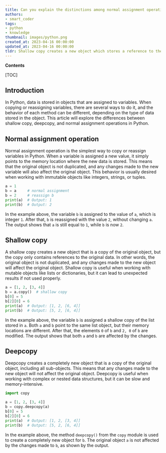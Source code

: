```yaml
---
title: Can you explain the distinctions among normal assignment operation, shallow copy, and deep copy?
authors:
- smart_coder
tags:
- python
- knowledge
thumbnail: images/python.png
created_at: 2023-04-16 00:00:00
updated_at: 2023-04-16 00:00:00
tldr: Shallow copy creates a new object which stores a reference to the original object, while deepcopy creates a new object with a new memory address, and normal assignment operation creates a reference to the original object.
---
```


**Contents**

[TOC]

## Introduction

In Python, data is stored in objects that are assigned to variables. When copying or reassigning variables, there are several ways to do it, and the behavior of each method can be different, depending on the type of data stored in the object. This article will explore the differences between shallow copy, deepcopy, and normal assignment operations in Python.

## Normal assignment operation

Normal assignment operation is the simplest way to copy or reassign variables in Python. When a variable is assigned a new value, it simply points to the memory location where the new data is stored. This means that the original object is not duplicated, and any changes made to the new variable will also affect the original object. This behavior is usually desired when working with immutable objects like integers, strings, or tuples.

```python
a = 1
b = a     # normal assignment
b = 2     # reassign b
print(a)  # Output: 1
print(b)  # Output: 2
```

In the example above, the variable `b` is assigned to the value of `a`, which is integer `1`. After that, `b` is reassigned with the value `2`, without changing `a`. The output shows that `a` is still equal to `1`, while `b` is now `2`.

## Shallow copy

A shallow copy creates a new object that is a copy of the original object, but the copy only contains references to the original data. In other words, the original object is not duplicated, and any changes made to the new object will affect the original object. Shallow copy is useful when working with mutable objects like lists or dictionaries, but it can lead to unexpected results if not used properly.

```python
a = [1, 2, [3, 4]]
b = a.copy()  # shallow copy
b[0] = 5
b[2][0] = 6
print(a)  # Output: [1, 2, [6, 4]]
print(b)  # Output: [5, 2, [6, 4]]
```

In the example above, the variable `b` is assigned a shallow copy of the list stored in `a`. Both `a` and `b` point to the same list object, but their memory locations are different. After that, the elements `0` of `b` and `2, 0` of `b` are modified. The output shows that both `a` and `b` are affected by the changes.

## Deepcopy

Deepcopy creates a completely new object that is a copy of the original object, including all sub-objects. This means that any changes made to the new object will not affect the original object. Deepcopy is useful when working with complex or nested data structures, but it can be slow and memory-intensive.

```python
import copy

a = [1, 2, [3, 4]]
b = copy.deepcopy(a)
b[0] = 5
b[2][0] = 6
print(a)  # Output: [1, 2, [3, 4]]
print(b)  # Output: [5, 2, [6, 4]]
```

In the example above, the method `deepcopy()` from the `copy` module is used to create a completely new object for `b`. The original object `a` is not affected by the changes made to `b`, as shown by the output.
